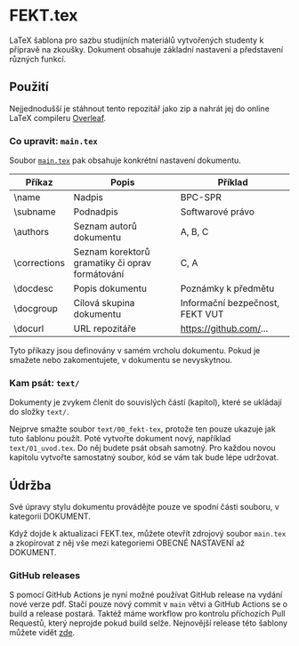# FEKT.tex

LaTeX šablona pro sazbu studijních materiálů vytvořených studenty k přípravě na zkoušky.
Dokument obsahuje základní nastavení a představení různých funkcí.

## Použití

Nejjednodušší je stáhnout tento repozitář jako zip a nahrát jej do online LaTeX compileru [Overleaf](https://overleaf.com).

### Co upravit: `main.tex`

Soubor [`main.tex`](main.tex) pak obsahuje konkrétní nastavení dokumentu.

| Příkaz       | Popis | Příklad |
|--------------|-------|---------|
| \name        | Nadpis | BPC-SPR |
| \subname     | Podnadpis | Softwarové právo |
| \authors     | Seznam autorů dokumentu | A, B, C |
| \corrections | Seznam korektorů gramatiky či oprav formátování | C, A |
| \docdesc     | Popis dokumentu | Poznámky k předmětu |
| \docgroup    | Cílová skupina dokumentu | Informační bezpečnost, FEKT VUT |
| \docurl      | URL repozitáře | https://github.com/... |

Tyto příkazy jsou definovány v samém vrcholu dokumentu.
Pokud je smažete nebo zakomentujete, v dokumentu se nevyskytnou.

### Kam psát: `text/`

Dokumenty je zvykem členit do souvislých částí (kapitol), které se ukládají do složky `text/`.

Nejprve smažte soubor `text/00_fekt-tex`, protože ten pouze ukazuje jak tuto šablonu použít.
Poté vytvořte dokument nový, například `text/01_uvod.tex`. Do něj budete psát obsah samotný.
Pro každou novou kapitolu vytvořte samostatný soubor, kód se vám tak bude lépe udržovat.

## Údržba

Své úpravy stylu dokumentu provádějte pouze ve spodní části souboru, v kategorii DOKUMENT.

Když dojde k aktualizaci FEKT.tex, můžete otevřít zdrojový soubor `main.tex` a zkopírovat z něj vše mezi kategoriemi OBECNÉ NASTAVENÍ až DOKUMENT.

### GitHub releases

S pomocí GitHub Actions je nyní možné používat GitHub release na vydání nové verze pdf.
Stačí pouze nový commit v `main` větvi a GitHub Actions se o build a release postará.
Taktéž máme workflow pro kontrolu příchozích Pull Requestů, který neprojde pokud build selže.
Nejnovější release této šablony můžete vidět [zde](https://github.com/VUT-FEKT-IBE/FEKT.tex/releases/latest).